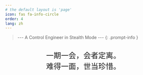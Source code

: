 ```yaml
---
# the default layout is 'page'
icon: fas fa-info-circle
order: 4
lang: zh
---
```


> --- A Control Engineer in Stealth Mode ---
{: .prompt-info }
<br>
<center>
<font face="STKaiti" size=5 >
一期一会，会者定离。<br>
难得一面，世当珍惜。
</font>
</center>